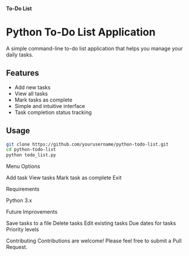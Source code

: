 **To-Do List**


# Python To-Do List Application

A simple command-line to-do list application that helps you manage your daily tasks.

## Features
- Add new tasks
- View all tasks
- Mark tasks as complete
- Simple and intuitive interface
- Task completion status tracking

## Usage
```bash
git clone https://github.com/yourusername/python-todo-list.git
cd python-todo-list
python todo_list.py
```
Menu Options

Add task
View tasks
Mark task as complete
Exit

Requirements

Python 3.x

Future Improvements

Save tasks to a file
Delete tasks
Edit existing tasks
Due dates for tasks
Priority levels

Contributing
Contributions are welcome! Please feel free to submit a Pull Request.
